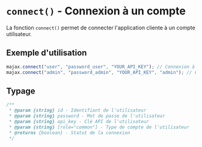 # `connect()` - Connexion à un compte

La fonction `connect()` permet de connecter l'application cliente à un compte utilisateur.

## Exemple d'utilisation

```js
majax.connect("user", "password_user", "YOUR_API_KEY"); // Connexion à un compte utilisateur commun
majax.connect("admin", "password_admin", "YOUR_API_KEY", "admin"); // Connexion à un compte administrateur
```

## Typage

```js
/**
 * @param {string} id - Identifiant de l'utilisateur
 * @param {string} password - Mot de passe de l'utilisateur
 * @param {string} api_key - Clé API de l'utilisateur
 * @param {string} [role="common"] - Type de compte de l'utilisateur 
 * @returns {boolean} - Statut de la connexion
 */
```
